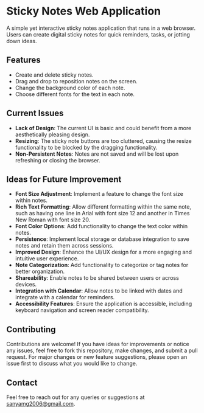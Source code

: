 # Sticky Notes Web Application

A simple yet interactive sticky notes application that runs in a web browser. Users can create digital sticky notes for quick reminders, tasks, or jotting down ideas.

## Features

- Create and delete sticky notes.
- Drag and drop to reposition notes on the screen.
- Change the background color of each note.
- Choose different fonts for the text in each note.

## Current Issues

- **Lack of Design**: The current UI is basic and could benefit from a more aesthetically pleasing design.
- **Resizing**: The sticky note buttons are too cluttered, causing the resize functionality to be blocked by the dragging functionality.
- **Non-Persistent Notes**: Notes are not saved and will be lost upon refreshing or closing the browser.

## Ideas for Future Improvement

- **Font Size Adjustment**: Implement a feature to change the font size within notes.
- **Rich Text Formatting**: Allow different formatting within the same note, such as having one line in Arial with font size 12 and another in Times New Roman with font size 20.
- **Font Color Options**: Add functionality to change the text color within notes.
- **Persistence**: Implement local storage or database integration to save notes and retain them across sessions.
- **Improved Design**: Enhance the UI/UX design for a more engaging and intuitive user experience.
- **Note Categorization**: Add functionality to categorize or tag notes for better organization.
- **Shareability**: Enable notes to be shared between users or across devices.
- **Integration with Calendar**: Allow notes to be linked with dates and integrate with a calendar for reminders.
- **Accessibility Features**: Ensure the application is accessible, including keyboard navigation and screen reader compatibility.

## Contributing

Contributions are welcome! If you have ideas for improvements or notice any issues, feel free to fork this repository, make changes, and submit a pull request. For major changes or new feature suggestions, please open an issue first to discuss what you would like to change.

## Contact

Feel free to reach out for any queries or suggestions at [sanyamg2006@gmail.com](mailto:sanyamg2006@gmail.com).
